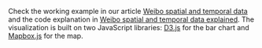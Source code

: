 Check the working example in our article [Weibo spatial and temporal data]() and the code explanation in [Weibo spatial and temporal data explained]().
The visualization is built on two JavaScript libraries: [D3.js](http://d3js.org) for the bar chart and [Mapbox.js](http://mapbox.com) for the map.

